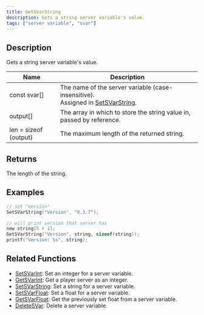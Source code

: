 ```yaml
---
title: GetSVarString
description: Gets a string server variable's value.
tags: ["server variable", "svar"]
---
```


<VersionWarn version='SA-MP 0.3.7 R2' />

## Description

Gets a string server variable's value.

| Name                  | Description                                                                                          |
| --------------------- | ---------------------------------------------------------------------------------------------------- |
| const svar[]          | The name of the server variable (case-insensitive).<br />Assigned in [SetSVarString](SetSVarString). |
| output[]              | The array in which to store the string value in, passed by reference.                                |
| len = sizeof (output) | The maximum length of the returned string.                                                           |

## Returns

The length of the string.

## Examples

```c
// set "Version"
SetSVarString("Version", "0.3.7");

// will print version that server has
new string[5 + 1];
GetSVarString("Version", string, sizeof(string));
printf("Version: %s", string);
```

## Related Functions

- [SetSVarInt](SetSVarInt): Set an integer for a server variable.
- [GetSVarInt](GetSVarInt): Get a player server as an integer.
- [SetSVarString](SetSVarString): Set a string for a server variable.
- [SetSVarFloat](SetSVarFloat): Set a float for a server variable.
- [GetSVarFloat](GetSVarFloat): Get the previously set float from a server variable.
- [DeleteSVar](DeleteSVar): Delete a server variable.
